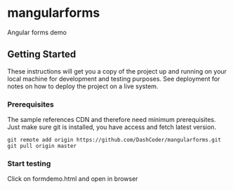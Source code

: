 # mangularforms
Angular forms demo

## Getting Started

These instructions will get you a copy of the project up and running on your local machine for development and testing purposes. See deployment for notes on how to deploy the project on a live system.

### Prerequisites

The sample references CDN and therefore need minimum prerequisites. Just make sure git is installed, you have access and fetch latest version. 

```
git remote add origin https://github.com/DashCoder/mangularforms.git
git pull origin master
```

### Start testing
Click on formdemo.html and open in browser
